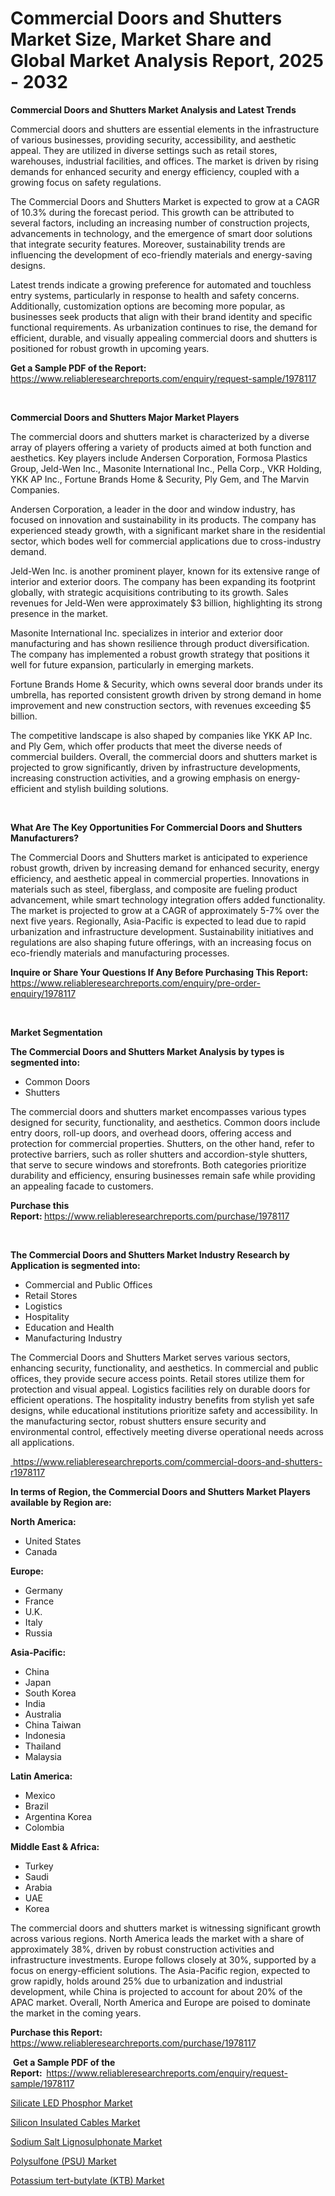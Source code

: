 <p><h1>Commercial Doors and Shutters Market Size, Market Share and Global Market Analysis Report, 2025 - 2032</h1></p><p><strong>Commercial Doors and Shutters Market Analysis and Latest Trends</strong></p>
<p><p>Commercial doors and shutters are essential elements in the infrastructure of various businesses, providing security, accessibility, and aesthetic appeal. They are utilized in diverse settings such as retail stores, warehouses, industrial facilities, and offices. The market is driven by rising demands for enhanced security and energy efficiency, coupled with a growing focus on safety regulations.</p><p>The Commercial Doors and Shutters Market is expected to grow at a CAGR of 10.3% during the forecast period. This growth can be attributed to several factors, including an increasing number of construction projects, advancements in technology, and the emergence of smart door solutions that integrate security features. Moreover, sustainability trends are influencing the development of eco-friendly materials and energy-saving designs.</p><p>Latest trends indicate a growing preference for automated and touchless entry systems, particularly in response to health and safety concerns. Additionally, customization options are becoming more popular, as businesses seek products that align with their brand identity and specific functional requirements. As urbanization continues to rise, the demand for efficient, durable, and visually appealing commercial doors and shutters is positioned for robust growth in upcoming years.</p></p>
<p><strong>Get a Sample PDF of the Report:&nbsp;</strong> <a href="https://www.reliableresearchreports.com/enquiry/request-sample/1978117?utm_campaign=115&utm_medium=2&utm_source=Github&utm_content=ia&utm_term=04022025&utm_id=commercial-doors-and-shutters">https://www.reliableresearchreports.com/enquiry/request-sample/1978117</a></p>
<p>&nbsp;</p>
<p><strong>Commercial Doors and Shutters Major Market Players</strong></p>
<p><p>The commercial doors and shutters market is characterized by a diverse array of players offering a variety of products aimed at both function and aesthetics. Key players include Andersen Corporation, Formosa Plastics Group, Jeld-Wen Inc., Masonite International Inc., Pella Corp., VKR Holding, YKK AP Inc., Fortune Brands Home & Security, Ply Gem, and The Marvin Companies.</p><p>Andersen Corporation, a leader in the door and window industry, has focused on innovation and sustainability in its products. The company has experienced steady growth, with a significant market share in the residential sector, which bodes well for commercial applications due to cross-industry demand.</p><p>Jeld-Wen Inc. is another prominent player, known for its extensive range of interior and exterior doors. The company has been expanding its footprint globally, with strategic acquisitions contributing to its growth. Sales revenues for Jeld-Wen were approximately $3 billion, highlighting its strong presence in the market.</p><p>Masonite International Inc. specializes in interior and exterior door manufacturing and has shown resilience through product diversification. The company has implemented a robust growth strategy that positions it well for future expansion, particularly in emerging markets.</p><p>Fortune Brands Home & Security, which owns several door brands under its umbrella, has reported consistent growth driven by strong demand in home improvement and new construction sectors, with revenues exceeding $5 billion.</p><p>The competitive landscape is also shaped by companies like YKK AP Inc. and Ply Gem, which offer products that meet the diverse needs of commercial builders. Overall, the commercial doors and shutters market is projected to grow significantly, driven by infrastructure developments, increasing construction activities, and a growing emphasis on energy-efficient and stylish building solutions.</p></p>
<p>&nbsp;</p>
<p><strong>What Are The Key Opportunities For Commercial Doors and Shutters Manufacturers?</strong></p>
<p><p>The Commercial Doors and Shutters market is anticipated to experience robust growth, driven by increasing demand for enhanced security, energy efficiency, and aesthetic appeal in commercial properties. Innovations in materials such as steel, fiberglass, and composite are fueling product advancement, while smart technology integration offers added functionality. The market is projected to grow at a CAGR of approximately 5-7% over the next five years. Regionally, Asia-Pacific is expected to lead due to rapid urbanization and infrastructure development. Sustainability initiatives and regulations are also shaping future offerings, with an increasing focus on eco-friendly materials and manufacturing processes.</p></p>
<p><strong>Inquire or Share Your Questions If Any Before Purchasing This Report:</strong> <a href="https://www.reliableresearchreports.com/enquiry/pre-order-enquiry/1978117?utm_campaign=115&utm_medium=2&utm_source=Github&utm_content=ia&utm_term=04022025&utm_id=commercial-doors-and-shutters">https://www.reliableresearchreports.com/enquiry/pre-order-enquiry/1978117</a></p>
<p>&nbsp;</p>
<p><strong>Market Segmentation</strong></p>
<p><strong>The Commercial Doors and Shutters Market Analysis by types is segmented into:</strong></p>
<p><ul><li>Common Doors</li><li>Shutters</li></ul></p>
<p><p>The commercial doors and shutters market encompasses various types designed for security, functionality, and aesthetics. Common doors include entry doors, roll-up doors, and overhead doors, offering access and protection for commercial properties. Shutters, on the other hand, refer to protective barriers, such as roller shutters and accordion-style shutters, that serve to secure windows and storefronts. Both categories prioritize durability and efficiency, ensuring businesses remain safe while providing an appealing facade to customers.</p></p>
<p><strong>Purchase this Report:&nbsp;</strong><a href="https://www.reliableresearchreports.com/purchase/1978117?utm_campaign=115&utm_medium=2&utm_source=Github&utm_content=ia&utm_term=04022025&utm_id=commercial-doors-and-shutters">https://www.reliableresearchreports.com/purchase/1978117</a></p>
<p>&nbsp;</p>
<p><strong>The Commercial Doors and Shutters Market Industry Research by Application is segmented into:</strong></p>
<p><ul><li>Commercial and Public Offices</li><li>Retail Stores</li><li>Logistics</li><li>Hospitality</li><li>Education and Health</li><li>Manufacturing Industry</li></ul></p>
<p><p>The Commercial Doors and Shutters Market serves various sectors, enhancing security, functionality, and aesthetics. In commercial and public offices, they provide secure access points. Retail stores utilize them for protection and visual appeal. Logistics facilities rely on durable doors for efficient operations. The hospitality industry benefits from stylish yet safe designs, while educational institutions prioritize safety and accessibility. In the manufacturing sector, robust shutters ensure security and environmental control, effectively meeting diverse operational needs across all applications.</p></p>
<p><a href="https://www.reliableresearchreports.com/commercial-doors-and-shutters-r1978117?utm_campaign=115&utm_medium=2&utm_source=Github&utm_content=ia&utm_term=04022025&utm_id=commercial-doors-and-shutters">&nbsp;https://www.reliableresearchreports.com/commercial-doors-and-shutters-r1978117</a></p>
<p><strong>In terms of Region, the Commercial Doors and Shutters Market Players available by Region are:</strong></p>
<p>
    <p> <strong> North America: </strong>
        <ul>
            <li>United States</li>
            <li>Canada</li>
        </ul>
        </p> 
    <p> <strong> Europe: </strong>
        <ul>
            <li>Germany</li>
            <li>France</li>
            <li>U.K.</li>
            <li>Italy</li>
            <li>Russia</li>
        </ul>
        </p> 
    <p> <strong> Asia-Pacific: </strong>
        <ul>
            <li>China</li>
            <li>Japan</li>
            <li>South Korea</li>
            <li>India</li>
            <li>Australia</li>
            <li>China Taiwan</li>
            <li>Indonesia</li>
            <li>Thailand</li>
            <li>Malaysia</li>
        </ul>
        </p> 
    <p> <strong> Latin America: </strong>
        <ul>
            <li>Mexico</li>
            <li>Brazil</li>
            <li>Argentina Korea</li>
            <li>Colombia</li>
        </ul>
        </p> 
    <p> <strong> Middle East & Africa: </strong>
        <ul>
            <li>Turkey</li>
            <li>Saudi</li>
            <li>Arabia</li>
            <li>UAE</li>
            <li>Korea</li>
        </ul>
    </p>
    </p>
<p><p>The commercial doors and shutters market is witnessing significant growth across various regions. North America leads the market with a share of approximately 38%, driven by robust construction activities and infrastructure investments. Europe follows closely at 30%, supported by a focus on energy-efficient solutions. The Asia-Pacific region, expected to grow rapidly, holds around 25% due to urbanization and industrial development, while China is projected to account for about 20% of the APAC market. Overall, North America and Europe are poised to dominate the market in the coming years.</p></p>
<p><strong>Purchase this Report: </strong><a href="https://www.reliableresearchreports.com/purchase/1978117?utm_campaign=115&utm_medium=2&utm_source=Github&utm_content=ia&utm_term=04022025&utm_id=commercial-doors-and-shutters">https://www.reliableresearchreports.com/purchase/1978117</a></p>
<p>&nbsp;<strong>Get a Sample PDF of the Report:&nbsp;&nbsp;</strong><a href="https://www.reliableresearchreports.com/enquiry/request-sample/1978117?utm_campaign=115&utm_medium=2&utm_source=Github&utm_content=ia&utm_term=04022025&utm_id=commercial-doors-and-shutters">https://www.reliableresearchreports.com/enquiry/request-sample/1978117</a></p>
<p><strong></strong></p>
<p><p><a href="https://github.com/sungbruington660/Market-Research-Report-List-1/blob/main/silicate-led-phosphor-market.md?utm_campaign=115&utm_medium=2&utm_source=Github&utm_content=ia&utm_term=04022025&utm_id=commercial-doors-and-shutters">Silicate LED Phosphor Market</a></p><p><a href="https://github.com/pimanoruman/Market-Research-Report-List-1/blob/main/silicon-insulated-cables-market.md?utm_campaign=115&utm_medium=2&utm_source=Github&utm_content=ia&utm_term=04022025&utm_id=commercial-doors-and-shutters">Silicon Insulated Cables Market</a></p><p><a href="https://github.com/adyawafurber1/Market-Research-Report-List-1/blob/main/sodium-salt-lignosulphonate-market.md?utm_campaign=115&utm_medium=2&utm_source=Github&utm_content=ia&utm_term=04022025&utm_id=commercial-doors-and-shutters">Sodium Salt Lignosulphonate Market</a></p><p><a href="https://github.com/justalichtenberger/Market-Research-Report-List-1/blob/main/polysulfone-psu-market.md?utm_campaign=115&utm_medium=2&utm_source=Github&utm_content=ia&utm_term=04022025&utm_id=commercial-doors-and-shutters">Polysulfone (PSU) Market</a></p><p><a href="https://github.com/arnoldannice0/Market-Research-Report-List-1/blob/main/potassium-tert-butylate-ktb-market.md?utm_campaign=115&utm_medium=2&utm_source=Github&utm_content=ia&utm_term=04022025&utm_id=commercial-doors-and-shutters">Potassium tert-butylate (KTB) Market</a></p></p>